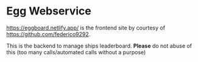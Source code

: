 # Egg Webservice

https://eggboard.netlify.app/ is the frontend site by courtesy of https://github.com/federico9292. 

This is the backend to manage ships leaderboard. **Please** do not abuse of this (too many calls/automated calls without a purpose)
